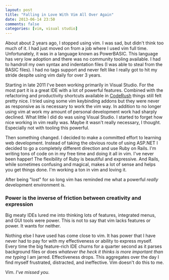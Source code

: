 ```yaml
---
layout: post
title: "Falling in Love With Vim All Over Again"
date: 2013-06-14 23:50
comments: false
categories: [vim, visual studio]
---
```


About about 2 years ago, I stopped using vim. I was sad, but didn't think too much of it. I had just moved on from a job where I used vim full time. Unfortunately, it was in a language known as PowerBASIC. This language has very low adoption and there was no community tooling available. I had to handroll my own syntax and indentation files (I was able to steal from the BASIC files). I had no tags support and never felt like I really got to hit my stride despite using vim daily for over 3 years.

Starting in late 2011 I've been working primarily in Visual Studio. For the most part it is a great IDE with a lot of powerful features. Combined with the refactoring and productivity shortcuts available in [CodeRush](http://devexpress.com) things still felt pretty nice. I tried using some vim keybinding addons but they were never as responsive as is necessary to work the vim way. In addition to no longer using vim at work my amount of personal development work had sharply declined. What little I did do was using Visual Studio. I started to forget how nice working in vim really was. Maybe it wasn't really necessary, I thought. Especially not with tooling this powerful.

Then something changed. I decided to make a committed effort to learning web development. Instead of taking the obvious route of using ASP.NET I decided to go a completely different direction and use Ruby on Rails. I'm writing tons of code on in my free time and doing it all in vim. I've never been happer! The flexibility of Ruby is beautiful and expressive. And Rails, while sometimes confusing and magical, makes a lot of sense and helps you get things done. I'm working a ton in vim and loving it.

After being "lost" for so long vim has reminded me what a powerful _really_ development environment is.

### Power is the inverse of friction between creativity and expression 

 Big meaty IDEs lured me into thinking lots of features, integrated menus, and GUI tools were power. This is not to say that vim lacks features or power. It wants for neither.

Nothing else I have used has come close to vim. It has power that I have never had to pay for with my effectiveness or ability to express myself. Every time the big feature-rich IDE churns for a quarter second as it parses background files or does _whatever the heck it thinks is more important than me typing_ I am jarred. Effectiveness drops. This aggregates over the day I find myself frustrated, distracted, and ineffective. Vim doesn't do this to me.

Vim. _I've missed you._
